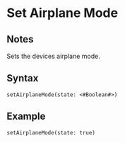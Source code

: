 # Set Airplane Mode
## Notes
Sets the devices airplane mode.
## Syntax
```
setAirplaneMode(state: <#Boolean#>)
```
## Example
```
setAirplaneMode(state: true)
```